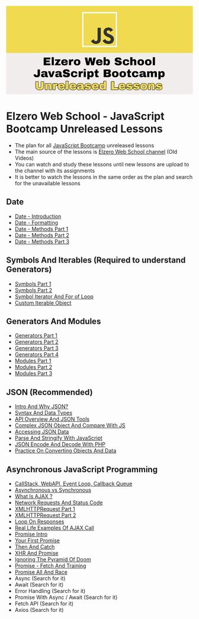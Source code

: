 ![JavaScript Bootcamp Unreleased Lessons](./JavaScript-Bootcamp-Unreleased-Lessons.jpg)

# Elzero Web School - JavaScript Bootcamp Unreleased Lessons

- The plan for all [JavaScript Bootcamp](https://github.com/ElzeroWebSchool/JavaScript_Bootcamp) unreleased lessons
- The main source of the lessons is [Elzero Web School channel](https://www.youtube.com/c/ElzeroInfo) (Old Videos)
- You can watch and study these lessons until new lessons are upload to the channel with its assignments
- It is better to watch the lessons in the same order as the plan and search for the unavailable lessons

## Date

- [Date - Introduction](https://www.youtube.com/watch?v=d2Ht2VErMUM)
- [Date - Formatting](https://www.youtube.com/watch?v=X-8D-R44FVY)
- [Date - Methods Part 1](https://www.youtube.com/watch?v=RD-UOqZSI50)
- [Date - Methods Part 2](https://www.youtube.com/watch?v=D2oQJXDMnS0)
- [Date - Methods Part 3](https://www.youtube.com/watch?v=oyaaLXEojxg)


## Symbols And Iterables (Required to understand Generators)

- [Symbols Part 1](https://www.youtube.com/watch?v=9GnvEv8NuDM)
- [Symbols Part 2](https://www.youtube.com/watch?v=6we4yfwKs2w)
- [Symbol Iterator And For of Loop](https://www.youtube.com/watch?v=JW2_9b6w494)
- [Custom Iterable Object](https://www.youtube.com/watch?v=GrgmnODN_Nc)

## Generators And Modules

- [Generators Part 1](https://www.youtube.com/watch?v=vS1rhGoRcCQ)
- [Generators Part 2](https://www.youtube.com/watch?v=IvTSle8lDKw)
- [Generators Part 3](https://www.youtube.com/watch?v=96yAeYvAhec)
- [Generators Part 4](https://www.youtube.com/watch?v=ZPcasGEOXH0)
- [Modules Part 1](https://www.youtube.com/watch?v=WEBDSlhX_Wo)
- [Modules Part 2](https://www.youtube.com/watch?v=0WLa_FWoZpc)
- [Modules Part 3](https://www.youtube.com/watch?v=yEg-Z6dzkwQ)

## JSON (Recommended)

- [Intro And Why JSON?](https://www.youtube.com/watch?v=CLpmD7hxiBs)
- [Syntax And Data Types](https://www.youtube.com/watch?v=UgqTbbAn_-c)
- [API Overview And JSON Tools](https://www.youtube.com/watch?v=XCaDp94OCHw)
- [Complex JSON Object And Compare With JS](https://www.youtube.com/watch?v=bcok_QP9TuY)
- [Accessing JSON Data](https://www.youtube.com/watch?v=BsPSfqCjh3Y)
- [Parse And Stringify With JavaScript](https://www.youtube.com/watch?v=D_-jeFIhHsc)
- [JSON Encode And Decode With PHP](https://www.youtube.com/watch?v=CmMtNi5xNzY)
- [Practice On Converting Objects And Data](https://www.youtube.com/watch?v=2WXtFtTSafs)

## Asynchronous JavaScript Programming

- [CallStack, WebAPI, Event Loop, Callback Queue](https://www.youtube.com/watch?v=uaphx2xjDKc)
- [Asynchronous vs Synchronous](https://www.youtube.com/watch?v=cJIH3qPR_B8)
- [What Is AJAX ?](https://www.youtube.com/watch?v=6tLeMfOxIyA)
- [Network Requests And Status Code](https://www.youtube.com/watch?v=pUDKGqRJwxU)
- [XMLHTTPRequest Part 1](https://www.youtube.com/watch?v=MaE4Yossouw)
- [XMLHTTPRequest Part 2](https://www.youtube.com/watch?v=zmGcdngmQzU)
- [Loop On Responses](https://www.youtube.com/watch?v=9U_-zrNXG28)
- [Real Life Examples Of AJAX Call](https://www.youtube.com/watch?v=ZsSXDE3R3Ps)
- [Promise Intro](https://www.youtube.com/watch?v=XFMxDnQ561E)
- [Your First Promise](https://www.youtube.com/watch?v=9achN8McQfI)
- [Then And Catch](https://www.youtube.com/watch?v=WB-TmhB6zyU)
- [XHR And Promise](https://www.youtube.com/watch?v=W7ze0GfRbXs)
- [Ignoring The Pyramid Of Doom](https://www.youtube.com/watch?v=gXPA14KDJag)
- [Promise - Fetch And Training](https://www.youtube.com/watch?v=qALCndz0z0g)
- [Promise All And Race](https://www.youtube.com/watch?v=W_GUVg_VPhQ)
- Async (Search for it)
- Await (Search for it)
- Error Handling (Search for it)
- Promise With Async / Await (Search for it)
- Fetch API (Search for it)
- Axios (Search for it)
